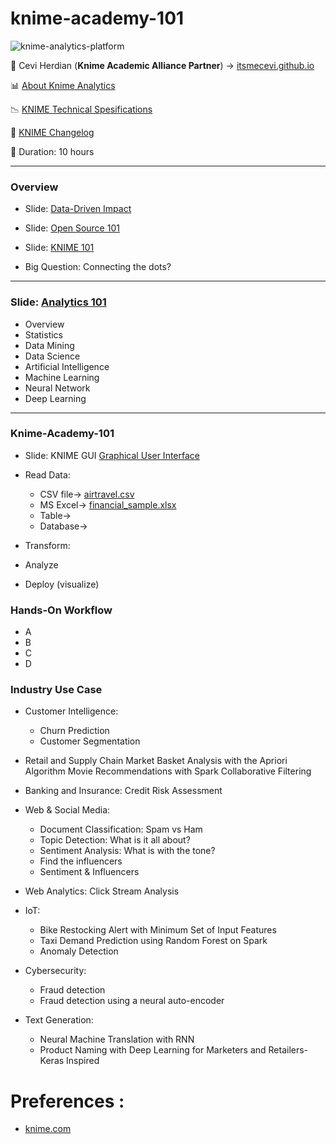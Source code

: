 # knime-academy-101



![knime-analytics-platform](https://user-images.githubusercontent.com/27078712/87846281-fe2c9280-c8f8-11ea-8133-911cb9cbb27b.png)



<span>&#129311;</span> Cevi Herdian (**Knime Academic Alliance Partner**)  -> [itsmecevi.github.io](https://itsmecevi.github.io/) 

<span>&#128202;</span> [About Knime Analytics](https://www.knime.com/about) 

<span>&#128201;</span> [KNIME Technical Spesifications](https://www.knime.com/knime-analytics-platform)

<span>&#128210;</span> [KNIME Changelog](https://www.knime.com/changelog-v31)

<span>&#128302;</span> Duration: 10 hours





_____

### Overview

* Slide: [Data-Driven Impact](https://docs.google.com/presentation/d/1D7AFD4BJMabfZOxsS94oRfcmbjenr-3kt9HWxvPH9WY/edit?usp=sharing)

* Slide: [Open Source 101](https://docs.google.com/presentation/d/1t1q5gDnp0LbhZWv-CoSLeZectzD3xlDd69UftJ6IQ58/edit?usp=sharing)

* Slide: [KNIME 101](https://docs.google.com/presentation/d/1kTZevgj8DGH7If3vnonJiDFTR96buOoSKYpYT6uXaQ0/edit?usp=sharing)

* Big Question: Connecting the dots?

_____

### Slide: [Analytics 101](https://docs.google.com/presentation/d/1t7og49pwYyffxURxheyAfizA9M_kG2JDe5rP5TfFjmA/edit?usp=sharing)

* Overview
* Statistics
* Data Mining
* Data Science
* Artificial Intelligence
* Machine Learning
* Neural Network
* Deep Learning


_____


### Knime-Academy-101

* Slide: KNIME GUI [Graphical User Interface](https://docs.google.com/presentation/d/1qmye0ERDQvc8MeD5hyl9wOAdwk42DLRgiU6jfwbjXC8/edit?usp=sharing)
* Read Data:
  * CSV file-> [airtravel.csv](https://github.com/itsmecevi/airtravel.csv/find/master)
  * MS Excel-> [financial_sample.xlsx](https://github.com/itsmecevi/financial_sample.xlsx)
  * Table->
  * Database->

  
* Transform:
* Analyze
* Deploy (visualize)


### Hands-On Workflow

* A
* B
* C
* D


### Industry Use Case


* Customer Intelligence:
  * Churn Prediction
  * Customer Segmentation

* Retail and Supply Chain
Market Basket Analysis with the Apriori Algorithm
Movie Recommendations with Spark Collaborative Filtering


* Banking and Insurance: Credit Risk Assessment


* Web & Social Media:
  * Document Classification: Spam vs Ham
  * Topic Detection: What is it all about?
  * Sentiment Analysis: What is with the tone?
  * Find the influencers
  * Sentiment & Influencers


* Web Analytics: Click Stream Analysis


* IoT:
  * Bike Restocking Alert with Minimum Set of Input Features
  * Taxi Demand Prediction using Random Forest on Spark
  * Anomaly Detection


* Cybersecurity:
  * Fraud detection
  * Fraud detection using a neural auto-encoder


* Text Generation:
  * Neural Machine Translation with RNN
  * Product Naming with Deep Learning for Marketers and Retailers-Keras Inspired


# Preferences :

* [knime.com](https://www.knime.com/)

